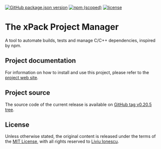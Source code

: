 [![GitHub package.json version](https://img.shields.io/github/package-json/v/xpack/xpm-js)](https://github.com/xpack/xpm-js/blob/master/package.json)
[![npm (scoped)](https://img.shields.io/npm/v/xpm.svg?color=blue)](https://www.npmjs.com/package/xpm/)
[![license](https://img.shields.io/github/license/xpack/xpm-js)](https://github.com/xpack/xpm-js/blob/master/LICENSE)

# The xPack Project Manager

A tool to automate builds, tests and manage C/C++ dependencies, inspired by npm.

## Project documentation

For information on how to install and use this project,
please refer to the
[project web site](https://xpack.github.io/xpm-preview/).

## Project source

The source code of the current release is available
on [GitHub tag v0.20.5 tree](https://github.com/xpack/xpm-js/tree/v0.20.5).

## License

Unless otherwise stated, the original content is released under the terms of the
[MIT License](https://opensource.org/licenses/mit/),
with all rights reserved to
[Liviu Ionescu](https://github.com/ilg-ul).
